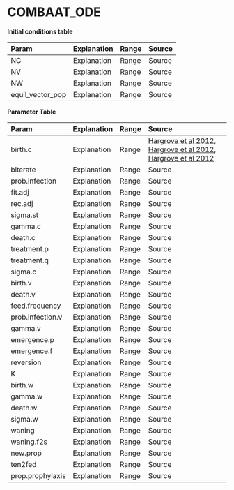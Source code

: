 # COMBAAT_ODE



**Initial conditions table**


|Param  | Explanation | Range | Source |
|:--- |:--- |:--- | :--- | 
|NC |   Explanation | Range | Source |
|NV |   Explanation | Range | Source |
|NW |   Explanation | Range | Source |
|equil_vector_pop |   Explanation | Range | Source |


**Parameter Table**



|Param  | Explanation | Range | Source |
|:--- |:--- |:--- | :--- | 
|birth.c  |   Explanation | Range | [Hargrove et al 2012](https://journals.plos.org/plosntds/article?id=10.1371/journal.pntd.0001615), [Hargrove et al 2012](https://journals.plos.org/plosntds/article?id=10.1371/journal.pntd.0001615), [Hargrove et al 2012](https://journals.plos.org/plosntds/article?id=10.1371/journal.pntd.0001615) |
|biterate |   Explanation | Range | Source |
|prob.infection |   Explanation | Range | Source |
|fit.adj  |   Explanation | Range | Source |
|rec.adj  |   Explanation | Range | Source |
|sigma.st |   Explanation | Range | Source |
|gamma.c  |   Explanation | Range | Source |
|death.c  |   Explanation | Range | Source |
|treatment.p  |   Explanation | Range | Source |
|treatment.q  |   Explanation | Range | Source |
|sigma.c  |   Explanation | Range | Source |
|birth.v  |   Explanation | Range | Source |
|death.v  |   Explanation | Range | Source |
|feed.frequency |   Explanation | Range | Source |
|prob.infection.v |   Explanation | Range | Source |
|gamma.v  |   Explanation | Range | Source |
|emergence.p  |   Explanation | Range | Source |
|emergence.f  |   Explanation | Range | Source |
|reversion  |   Explanation | Range | Source |
|K  |   Explanation | Range | Source |
|birth.w  |   Explanation | Range | Source |
|gamma.w  |   Explanation | Range | Source |
|death.w  |   Explanation | Range | Source |
|sigma.w  |   Explanation | Range | Source |
|waning |   Explanation | Range | Source |
|waning.f2s |   Explanation | Range | Source |
|new.prop |   Explanation | Range | Source |
|ten2fed  |   Explanation | Range | Source |
|prop.prophylaxis |   Explanation | Range | Source |




